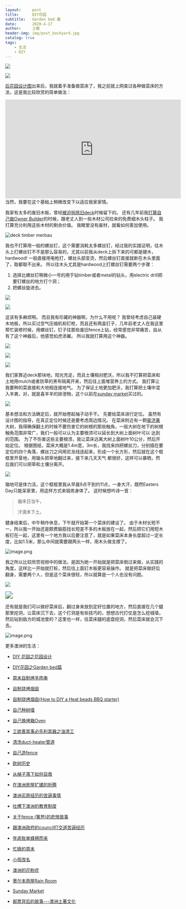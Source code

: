 ```yaml
---
layout:     post
title:      DIY花园
subtitle:   Garden bed 篇
date:       2020-4-17
author:     土猪
header-img: img/post_backyard.jpg
catalog: true
tags:
    - 生活
    - DIY
---
```




<a target="_blank"  href="https://www.amazon.com/gp/product/B01CQ7A0DQ/ref=as_li_tl?ie=UTF8&camp=1789&creative=9325&creativeASIN=B01CQ7A0DQ&linkCode=as2&tag=holroyd198-20&linkId=9dd131e9b1c44c6a84b9ac7e833a9a61"><img border="0" src="//ws-na.amazon-adsystem.com/widgets/q?_encoding=UTF8&MarketPlace=US&ASIN=B01CQ7A0DQ&ServiceVersion=20070822&ID=AsinImage&WS=1&Format=_SL250_&tag=holroyd198-20" ></a><img src="//ir-na.amazon-adsystem.com/e/ir?t=holroyd198-20&l=am2&o=1&a=B01CQ7A0DQ" width="1" height="1" border="0" alt="" style="border:none !important; margin:0px !important;" />

<a target="_blank"  href="https://www.amazon.com/gp/product/B07QPS9RCK/ref=as_li_tl?ie=UTF8&camp=1789&creative=9325&creativeASIN=B07QPS9RCK&linkCode=as2&tag=holroyd198-20&linkId=70e5d42555013eaea44cc2982f4915e0"><img border="0" src="//ws-na.amazon-adsystem.com/widgets/q?_encoding=UTF8&MarketPlace=US&ASIN=B07QPS9RCK&ServiceVersion=20070822&ID=AsinImage&WS=1&Format=_SL250_&tag=holroyd198-20" ></a><img src="//ir-na.amazon-adsystem.com/e/ir?t=holroyd198-20&l=am2&o=1&a=B07QPS9RCK" width="1" height="1" border="0" alt="" style="border:none !important; margin:0px !important;" />







[后花园设计图](http://livinginau.life/2020/03/30/diy-garden-design/)出来后，我就着手准备做菜床了，我之前就上网查过各种做菜床的方法，这是我比较欣赏的简单做法：

<iframe width="560" height="315" src="https://www.youtube.com/embed/yf1S_7zL6jc" frameborder="0" allow="accelerometer; autoplay; encrypted-media; gyroscope; picture-in-picture" allowfullscreen></iframe>
当然，我要在这个基础上稍微改变下以适应我家家情。

我家有太多的废旧木板，曾经[被迫拆除旧deck](http://livinginau.life/2019/11/29/%E8%B7%9F%E6%BE%B3%E6%B4%B2%E6%94%BF%E5%BA%9C%E7%9A%84council%E6%89%93%E4%BA%A4%E9%81%93%E8%8B%A6%E9%80%BC%E7%BB%8F%E5%8E%86/)时候留下的。 还有几年前我[打算自己做Owner Builder](http://livinginau.life/2020/03/26/%E5%9C%A8%E6%BE%B3%E6%B4%B2%E6%88%BF%E5%B1%8B%E6%89%A9%E5%BB%BA%E7%9A%84%E6%8A%98%E8%85%BE/)的时候，跟老丈人到一些木材公司捡来的免费细木头柱子。 我打算充分利用这些木材的剩余价值。 我眼里没有废材，就看如何善加使用。



![deck timber merbau](https://www.mikatimber.com.au/wp-content/uploads/2018/04/merbau-decking.jpg)



我也不打算用一般的螺丝钉，这个需要消耗太多螺丝钉，经过我的实践证明，往木头上打螺丝钉不不是那么容易的，尤其以前我从deck上拆下来的可都是硬木，hardwood! 一般直接用电枪打，螺丝头部变烫，然后螺丝钉直接就断在木头里面了，取都取不出来。 所以往木头尤其是hardwood上打螺丝钉需要两个步骤：

1. 选择比螺丝钉稍微小一号的用于钻timber或者metal的钻头，用electric drill把要钉螺丝的地方打个洞；
2. 把螺丝旋进去。



<a target="_blank"  href="https://www.amazon.com/gp/product/B006V6YAPI/ref=as_li_tl?ie=UTF8&camp=1789&creative=9325&creativeASIN=B006V6YAPI&linkCode=as2&tag=holroyd198-20&linkId=ee9f1d0685b5d878df13e26db7094ca3"><img border="0" src="//ws-na.amazon-adsystem.com/widgets/q?_encoding=UTF8&MarketPlace=US&ASIN=B006V6YAPI&ServiceVersion=20070822&ID=AsinImage&WS=1&Format=_SL250_&tag=holroyd198-20" ></a><img src="//ir-na.amazon-adsystem.com/e/ir?t=holroyd198-20&l=am2&o=1&a=B006V6YAPI" width="1" height="1" border="0" alt="" style="border:none !important; margin:0px !important;" />



<a target="_blank"  href="https://www.amazon.com/gp/product/B07D36QNQ5/ref=as_li_tl?ie=UTF8&camp=1789&creative=9325&creativeASIN=B07D36QNQ5&linkCode=as2&tag=holroyd198-20&linkId=e55e498975230144f1cac6a548abe291"><img border="0" src="//ws-na.amazon-adsystem.com/widgets/q?_encoding=UTF8&MarketPlace=US&ASIN=B07D36QNQ5&ServiceVersion=20070822&ID=AsinImage&WS=1&Format=_SL250_&tag=holroyd198-20" ></a><img src="//ir-na.amazon-adsystem.com/e/ir?t=holroyd198-20&l=am2&o=1&a=B07D36QNQ5" width="1" height="1" border="0" alt="" style="border:none !important; margin:0px !important;" />





这该有多麻烦啊。 而且我有珍藏的神器啊，为什么不用呢？ 我曾经考虑自己装硬木地板，所以买过空气压缩机和钉枪，而且还有两盒钉子，几年前老丈人在我这里帮忙装修时候，用螺丝钉，钉子往那些废旧fence上钻，经常感觉非常痛苦，自从有了这个神器后，他感觉如虎添翼。 所以我就打算用这个神器。



<a target="_blank"  href="https://www.amazon.com/gp/product/B07KHHDJGD/ref=as_li_tl?ie=UTF8&camp=1789&creative=9325&creativeASIN=B07KHHDJGD&linkCode=as2&tag=holroyd198-20&linkId=b41d9e41ebb8b5b74fd0eeadb0d64dde"><img border="0" src="//ws-na.amazon-adsystem.com/widgets/q?_encoding=UTF8&MarketPlace=US&ASIN=B07KHHDJGD&ServiceVersion=20070822&ID=AsinImage&WS=1&Format=_SL250_&tag=holroyd198-20" ></a><img src="//ir-na.amazon-adsystem.com/e/ir?t=holroyd198-20&l=am2&o=1&a=B07KHHDJGD" width="1" height="1" border="0" alt="" style="border:none !important; margin:0px !important;" />



<a target="_blank"  href="https://www.amazon.com/gp/product/B0032JTDPO/ref=as_li_tl?ie=UTF8&camp=1789&creative=9325&creativeASIN=B0032JTDPO&linkCode=as2&tag=holroyd198-20&linkId=0ea203ea0499ee71da02f990b1d43e44"><img border="0" src="//ws-na.amazon-adsystem.com/widgets/q?_encoding=UTF8&MarketPlace=US&ASIN=B0032JTDPO&ServiceVersion=20070822&ID=AsinImage&WS=1&Format=_SL250_&tag=holroyd198-20" ></a><img src="//ir-na.amazon-adsystem.com/e/ir?t=holroyd198-20&l=am2&o=1&a=B0032JTDPO" width="1" height="1" border="0" alt="" style="border:none !important; margin:0px !important;" />

<a target="_blank"  href="https://www.amazon.com/gp/product/B000B9RUMG/ref=as_li_tl?ie=UTF8&camp=1789&creative=9325&creativeASIN=B000B9RUMG&linkCode=as2&tag=holroyd198-20&linkId=bd45954f1137f0a00f349dd99a4fc91c"><img border="0" src="//ws-na.amazon-adsystem.com/widgets/q?_encoding=UTF8&MarketPlace=US&ASIN=B000B9RUMG&ServiceVersion=20070822&ID=AsinImage&WS=1&Format=_SL250_&tag=holroyd198-20" ></a><img src="//ir-na.amazon-adsystem.com/e/ir?t=holroyd198-20&l=am2&o=1&a=B000B9RUMG" width="1" height="1" border="0" alt="" style="border:none !important; margin:0px !important;" />





我们家靠近deck那块地，阳光充足，而且土壤相对肥沃，所以我不打算把菜床和土地用mulch或者防草的黑布隔离开来，然后往上面堆营养土的方式。 我打算让我要种的菜直接和大地相连接地气。 为了保证土地更加肥沃，我打算把土壤中混入羊粪，对，就是喜羊羊的排泄物，这个以前在[sunday market](http://livinginau.life/2020/01/12/Sunday-Market/)买过的。



![](https://i.ytimg.com/vi/RMcwwYMODlo/maxresdefault.jpg)





基本想法和方法确定后，就开始卷起袖子动手干。 先要给菜床进行定位。 虽然有设计图的指导，在真正定位时候还是要考虑周边情况。 在菜床附近有一颗[斐济果](https://www.kannz.com/feijoa/)大树，我得确保翻土的时候不要伤害它的树根的那些触角，一般大树在地下的树根触角范围非常广，我们一般可以认为主要根须可以延长到大树上面树叶可以 达到的范围。 为了不伤害这些主要根须，我让菜床远离大树上面树叶10公分，然后开始定位。 根据图纸，菜床大概是1.4m宽，3m长，我找来四把螺丝刀，分别插在要定位的四个角落，螺丝刀之间用尼龙线连起来，形成一个长方形，然后就在这个框框里开垦地，用锄头把草地翻过来，接下来几天天气 都很好，这样可以暴晒，然后我们可以把草和土壤分离开。



![](https://encrypted-tbn0.gstatic.com/images?q=tbn%3AANd9GcRQhaQrNkNMWWgAkmUxJjFzFg6qKSldscTPfWia2C9iy3LCDty5&usqp=CAU)



锄地可是体力活，这个框框里我从早晨9点干到约11点，一身大汗，既然Easters Day只能呆家里，用这样方式来锻炼身体了。 这时候想吟诗一首：



> 锄禾日当午，
>
> 汗滴禾下土。



健身结束后，中午稍作休息，下午就开始第一个菜床的建设了。 由于木材长短不一，所以我一开始还是颇费脑筋找长短差不多的木板放在一起，然后把它们用短木板钉在一起，这里有一个地方我以后要注意了，就是如果菜床本身长度超过一定长度，比如1.5米，那么中间就需要跟两头一样，用木头做支撑了。



![image.png](https://cdn.steemitimages.com/DQmWpQSGoY87QARHf1QK72rPXpqJHHSAE4uA6x7Pe5PiPbD/image.png)





我之所以比较欣赏视频中的做法，是因为她一开始就是把菜床倒过来做，从实践的角度，这样比一开始就打桩，然后往上面钉木板更容易操作。 就是把菜床做好后翻身，需要两个人，但是这个菜床很轻，所以就算是一个人也没有问题。 



![](https://files.readme.io/pOAUDhT7RWqbHlWWPfIp_IMG_20141203_160452.jpg)



<img src="https://lh3.googleusercontent.com/proxy/H_SFjo4uyCdEb5G3AfNqXPsBUn8DZv5vNcqUCGaQCjd_4NRcOvCHLw1_ov6IMa0MmQCVSM0VsoPtc5qt2N53IPGd8rtVrE9V5uNpW_6f" style="zoom:150%;" />



还有就是我们可以做好菜床后，翻过身来放到定好位置的地方，然后直接在几个腿那里挖洞，让菜床沉下去，这个打洞是有些技巧的，想想古代打仗是怎么挖城墙，然后钻到敌方的城池里的？这里也一样，往菜床腿的底盘挖洞，然后菜床就会沉下去。



![image.png](https://cdn.steemitimages.com/DQmc78ynzeYG2phTGKbZTHP1ZYDfwnbvB4HB593d5sX1eiQ/image.png)

















更多澳洲的生活：

- [DIY 花园之花园设计](http://livinginau.life/2020/03/30/diy-garden-design/)

- [DIY花园之Garden bed篇](http://livinginau.life/2020/04/17/diy-garden-bed/)

- [周末自制烤羊肉串](http://livinginau.life/2014/03/03/%E5%91%A8%E6%9C%AB%E8%87%AA%E5%88%B6%E7%83%A4%E7%BE%8A%E8%82%89%E4%B8%B2/)

- [自制烧烤烟囱](http://livinginau.life/2014/02/20/%E8%87%AA%E5%88%B6%E7%83%A7%E7%83%A4%E7%83%9F%E5%9B%B1/)

- [自制烧烤烟囱(How to DIY a Heat beads BBQ starter)](https://steemit.com/life/@chenlocus/how-to-diy-a-heat-beads-bbq-starter)

- [自己种树墙](http://livinginau.life/2020/03/10/%E8%87%AA%E5%B7%B1%E7%A7%8D%E6%A0%91%E5%A2%99/)

- [自己换烤箱Oven](http://livinginau.life/2020/02/12/%E8%87%AA%E5%B7%B1%E6%8D%A2oven/)

- [工欲善其事必先利其器之油漆工](http://livinginau.life/2020/04/13/%E5%B7%A5%E6%AC%B2%E5%96%84%E5%85%B6%E4%BA%8B%E5%BF%85%E5%85%88%E5%88%A9%E5%85%B6%E5%99%A8%E4%B9%8B%E6%B2%B9%E6%BC%86%E5%B7%A5/)

- [清洗duct-heater管道](http://livinginau.life/2020/04/08/%E8%87%AA%E5%B7%B1%E5%8A%A8%E6%89%8B%E6%B8%85%E6%B4%97duct-heater%E7%AE%A1%E9%81%93/)

- [自己造fence](http://livinginau.life/2020/01/06/%E7%BB%88%E4%BA%8E%E9%80%A0%E5%A5%BD%E4%BA%86fence/)

- [砍树历史](http://livinginau.life/2019/12/29/%E7%A0%8D%E6%A0%91%E5%8E%86%E5%8F%B2/)

- [从梯子落下如何自救](http://livinginau.life/2020/03/21/%E4%BB%8E%E6%A2%AF%E5%AD%90%E8%90%BD%E4%B8%8B%E5%A6%82%E4%BD%95%E8%87%AA%E6%95%91/)

- [在澳洲房屋扩建的折腾](http://livinginau.life/2020/03/26/%E5%9C%A8%E6%BE%B3%E6%B4%B2%E6%88%BF%E5%B1%8B%E6%89%A9%E5%BB%BA%E7%9A%84%E6%8A%98%E8%85%BE/)

- 
  [澳洲买房经历的苦逼事情](http://livinginau.life/2019/12/18/%E6%BE%B3%E6%B4%B2%E4%B9%B0%E6%88%BF%E7%BB%8F%E5%8E%86%E7%9A%84%E8%8B%A6%E9%80%BC%E4%BA%8B%E6%83%85/)

- 
  [吐槽下澳洲的教育制度](http://livinginau.life/2019/12/13/%E5%90%90%E6%A7%BD%E6%BE%B3%E6%B4%B2%E6%95%99%E8%82%B2%E5%88%B6%E5%BA%A6/)

- [关于fence (篱笆)的悲惨故事](http://livinginau.life/2019/12/01/%E5%85%B3%E4%BA%8Efence%E7%9A%84%E6%82%B2%E6%83%A8%E6%95%85%E4%BA%8B/)

- [跟澳洲政府的council打交道苦逼经历](http://livinginau.life/2019/11/29/%E8%B7%9F%E6%BE%B3%E6%B4%B2%E6%94%BF%E5%BA%9C%E7%9A%84council%E6%89%93%E4%BA%A4%E9%81%93%E8%8B%A6%E9%80%BC%E7%BB%8F%E5%8E%86/)

- [年底账单蜂拥而来](http://livinginau.life/2019/11/29/%E8%B4%A6%E5%8D%95%E8%9C%82%E6%8B%A5%E8%80%8C%E6%9D%A5/)

- [忙碌的周末](http://livinginau.life/2019/11/12/%E5%BF%99%E7%A2%8C%E7%9A%84%E5%91%A8%E6%9C%AB/)

- [小孩改名](http://livinginau.life/2019/11/10/%E5%B0%8F%E5%AD%A9%E6%94%B9%E5%90%8D/)

- [澳洲的花粉症](http://livinginau.life/2018/08/10/%E6%BE%B3%E6%B4%B2%E7%9A%84%E8%8A%B1%E7%B2%89%E7%97%87/)

- [墨尔本雨屋Rain Room](http://livinginau.life/2020/01/13/rain-room/)

- [Sunday Market](http://livinginau.life/2020/01/12/Sunday-Market/)

- [邮票背后的故事---澳洲土著文化](http://livinginau.life/2018/07/10/%E9%82%AE%E7%A5%A8%E8%83%8C%E5%90%8E%E7%9A%84%E6%95%85%E4%BA%8B/)






